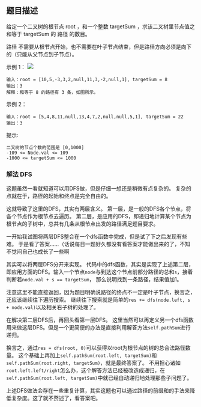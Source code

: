 ## 题目描述
给定一个二叉树的根节点 root ，和一个整数 targetSum ，求该二叉树里节点值之和等于 targetSum 的 路径 的数目。

路径 不需要从根节点开始，也不需要在叶子节点结束，但是路径方向必须是向下的（只能从父节点到子节点）。


示例 1：
![](https://assets.leetcode.com/uploads/2021/04/09/pathsum3-1-tree.jpg)

```
输入：root = [10,5,-3,3,2,null,11,3,-2,null,1], targetSum = 8
输出：3
解释：和等于 8 的路径有 3 条，如图所示。
```
示例 2：
```
输入：root = [5,4,8,11,null,13,4,7,2,null,null,5,1], targetSum = 22
输出：3
```

提示:
```
二叉树的节点个数的范围是 [0,1000]
-109 <= Node.val <= 109 
-1000 <= targetSum <= 1000 
```

### 解法 DFS
这题虽然一看就知道可以用DFS做，但是仔细一想还是稍微有点复杂的。
复杂的点就在于，路径的起始和终点是完全自由的。

这就导致了这里的DFS，其实有两层含义。
第一层，是一般的DFS各个节点，将各个节点作为根节点去遍历。
第二层，是应用的DFS，即递归地计算某个节点为根节点的子树中，总共有几条从根节点出发的路径满足题目要求。

一开始我试图将两层DFS整合在一个dfs函数中完成，但是试了下之后发现有些难。
于是看了答案……（话说每日一题好久都没有看答案才能做出来的了，不知不觉间自己也成长了一些啊

其实可以将两层DFS分开来实现。
代码中的dfs函数，其实是实现了上述第二层，即应用方面的DFS。输入一个节点`node`与到达这个节点前部分路径的总和`s`，接着判断若`node.val + s == targetSum`，
那么说明找到一条路径，结果值加1。

注意这里不能直接返回，因为题目明确说路径的终点不一定是叶子节点，换言之，还应该继续往下遍历搜索。
继续往下搜索就是简单的`res += dfs(node.left, s + node.val)`以及相关右子树的处理了。

在解决第二层DFS后，再回头看第一层DFS。
这里当然可以再定义另一个dfs函数用来做这层DFS。但是一个更简便的办法是直接利用解答方法`self.pathSum`进行递归。

换言之，通过`res = dfs(root, 0)`可以获得以root为根节点的树的总合法路径数量。
这个基础上再加上`self.pathSum(root.left, targetSum)`和`self.pathSum(root.right, targetSum)`，就是最终答案了。
不用担心诸如`root.left.left/right`怎么办，这个解答方法已经被改造成递归，在`self.pathSum(root.left, targetSum)`中就已经自动递归地处理那些子问题了。

上述DFS做法会存在一些重复计算，其实这题也可以通过路径的前缀和的手法来降低复杂度。这了就不赘述了，看答案吧。
